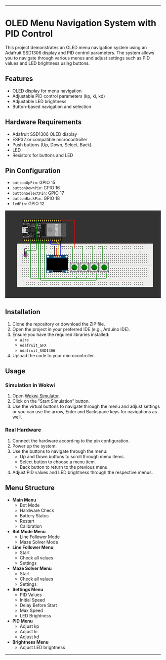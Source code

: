 

---

# OLED Menu Navigation System with PID Control

This project demonstrates an OLED menu navigation system using an Adafruit SSD1306 display and PID control parameters. The system allows you to navigate through various menus and adjust settings such as PID values and LED brightness using buttons.

## Features

- OLED display for menu navigation
- Adjustable PID control parameters (kp, ki, kd)
- Adjustable LED brightness
- Button-based navigation and selection

## Hardware Requirements

- Adafruit SSD1306 OLED display
- ESP32 or compatible microcontroller
- Push buttons (Up, Down, Select, Back)
- LED
- Resistors for buttons and LED

## Pin Configuration

- `buttonUpPin`: GPIO 15
- `buttonDownPin`: GPIO 16
- `buttonSelectPin`: GPIO 17
- `buttonBackPin`: GPIO 18
- `ledPin`: GPIO 12

![alt text](https://github.com/4maan4hmed/OLED-Menu-Navigation/blob/main/Menu_System/Screenshot%202025-02-21%20102015.png)
## Installation

1. Clone the repository or download the ZIP file.
2. Open the project in your preferred IDE (e.g., Arduino IDE).
3. Ensure you have the required libraries installed:
    - `Wire`
    - `Adafruit_GFX`
    - `Adafruit_SSD1306`
4. Upload the code to your microcontroller.

## Usage

### Simulation in Wokwi

1. Open [Wokwi Simulator](https://wokwi.com/projects/402098435518944257).
2. Click on the "Start Simulation" button.
3. Use the virtual buttons to navigate through the menu and adjust settings or you can use the arrow, Enter and Backspace keys for navigations as well.

### Real Hardware

1. Connect the hardware according to the pin configuration.
2. Power up the system.
3. Use the buttons to navigate through the menu:
    - Up and Down buttons to scroll through menu items.
    - Select button to choose a menu item.
    - Back button to return to the previous menu.
4. Adjust PID values and LED brightness through the respective menus.

## Menu Structure

- **Main Menu**
  - Bot Mode
  - Hardware Check
  - Battery Status
  - Restart
  - Calibration
- **Bot Mode Menu**
  - Line Follower Mode
  - Maze Solver Mode
- **Line Follower Menu**
  - Start
  - Check all values
  - Settings
- **Maze Solver Menu**
  - Start
  - Check all values
  - Settings
- **Settings Menu**
  - PID Values
  - Initial Speed
  - Delay Before Start
  - Max Speed
  - LED Brightness
- **PID Menu**
  - Adjust kp
  - Adjust ki
  - Adjust kd
- **Brightness Menu**
  - Adjust LED brightness

---
